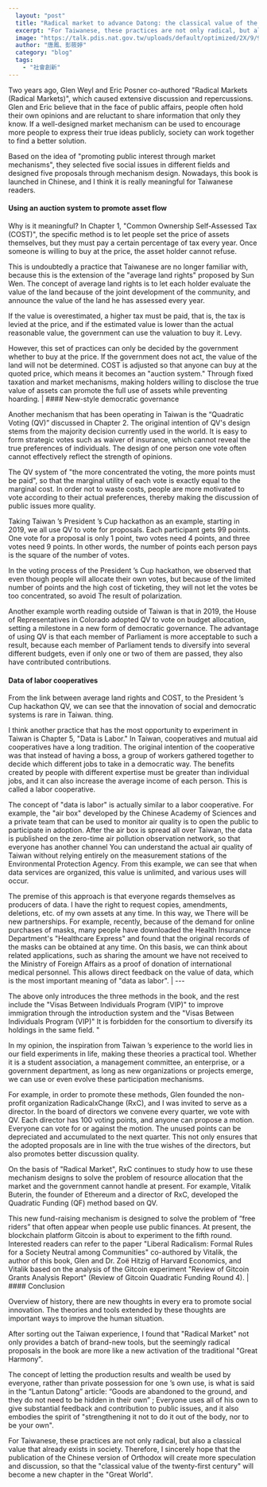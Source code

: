 ```yaml
---
  layout: "post"
  title: "Radical market to advance Datong: the classical value of the 21st century"
  excerpt: "For Taiwanese, these practices are not only radical, but also classical values that already exist in society. therefore"
  image: "https://talk.pdis.nat.gov.tw/uploads/default/optimized/2X/9/997ce7f4a6d8b61e62021dfad4ce3707a995f42b_2_1380x920.jpeg"
  author: "唐鳳、彭筱婷"
  category: "blog"
  tags: 
    - "社會創新"
---
```



 Two years ago, Glen Weyl and Eric Posner co-authored "Radical Markets (Radical Markets)", which caused extensive discussion and repercussions. Glen and Eric believe that in the face of public affairs, people often hold their own opinions and are reluctant to share information that only they know. If a well-designed market mechanism can be used to encourage more people to express their true ideas publicly, society can work together to find a better solution. 

 Based on the idea of "promoting public interest through market mechanisms", they selected five social issues in different fields and designed five proposals through mechanism design. Nowadays, this book is launched in Chinese, and I think it is really meaningful for Taiwanese readers. 

 #### Using an auction system to promote asset flow 

 Why is it meaningful? In Chapter 1, "Common Ownership Self-Assessed Tax (COST)", the specific method is to let people set the price of assets themselves, but they must pay a certain percentage of tax every year. Once someone is willing to buy at the price, the asset holder cannot refuse. 

 This is undoubtedly a practice that Taiwanese are no longer familiar with, because this is the extension of the "average land rights" proposed by Sun Wen. The concept of average land rights is to let each holder evaluate the value of the land because of the joint development of the community, and announce the value of the land he has assessed every year. 

 If the value is overestimated, a higher tax must be paid, that is, the tax is levied at the price, and if the estimated value is lower than the actual reasonable value, the government can use the valuation to buy it. Levy. 

 However, this set of practices can only be decided by the government whether to buy at the price. If the government does not act, the value of the land will not be determined. COST is adjusted so that anyone can buy at the quoted price, which means it becomes an "auction system." Through fixed taxation and market mechanisms, making holders willing to disclose the true value of assets can promote the full use of assets while preventing hoarding. 
| #### New-style democratic governance 

 Another mechanism that has been operating in Taiwan is the “Quadratic Voting (QV)” discussed in Chapter 2. The original intention of QV's design stems from the majority decision currently used in the world. It is easy to form strategic votes such as waiver of insurance, which cannot reveal the true preferences of individuals. The design of one person one vote often cannot effectively reflect the strength of opinions. 

 The QV system of "the more concentrated the voting, the more points must be paid", so that the marginal utility of each vote is exactly equal to the marginal cost. In order not to waste costs, people are more motivated to vote according to their actual preferences, thereby making the discussion of public issues more quality. 

 Taking Taiwan ’s President ’s Cup hackathon as an example, starting in 2019, we all use QV to vote for proposals. Each participant gets 99 points. One vote for a proposal is only 1 point, two votes need 4 points, and three votes need 9 points. In other words, the number of points each person pays is the square of the number of votes. 

 In the voting process of the President ’s Cup hackathon, we observed that even though people will allocate their own votes, but because of the limited number of points and the high cost of ticketing, they will not let the votes be too concentrated, so avoid The result of polarization. 

 Another example worth reading outside of Taiwan is that in 2019, the House of Representatives in Colorado adopted QV to vote on budget allocation, setting a milestone in a new form of democratic governance. The advantage of using QV is that each member of Parliament is more acceptable to such a result, because each member of Parliament tends to diversify into several different budgets, even if only one or two of them are passed, they also have contributed contributions. 

 #### Data of labor cooperatives 

 From the link between average land rights and COST, to the President ’s Cup hackathon QV, we can see that the innovation of social and democratic systems is rare in Taiwan. thing. 

 I think another practice that has the most opportunity to experiment in Taiwan is Chapter 5, "Data is Labor." In Taiwan, cooperatives and mutual aid cooperatives have a long tradition. The original intention of the cooperative was that instead of having a boss, a group of workers gathered together to decide which different jobs to take in a democratic way. The benefits created by people with different expertise must be greater than individual jobs, and it can also increase the average income of each person. This is called a labor cooperative. 

 The concept of "data is labor" is actually similar to a labor cooperative. For example, the "air box" developed by the Chinese Academy of Sciences and a private team that can be used to monitor air quality is to open the public to participate in adoption. After the air box is spread all over Taiwan, the data is published on the zero-time air pollution observation network, so that everyone has another channel You can understand the actual air quality of Taiwan without relying entirely on the measurement stations of the Environmental Protection Agency. From this example, we can see that when data services are organized, this value is unlimited, and various uses will occur. 

 The premise of this approach is that everyone regards themselves as producers of data. I have the right to request copies, amendments, deletions, etc. of my own assets at any time. In this way, we There will be new partnerships. For example, recently, because of the demand for online purchases of masks, many people have downloaded the Health Insurance Department's "Healthcare Express" and found that the original records of the masks can be obtained at any time. On this basis, we can think about related applications, such as sharing the amount we have not received to the Ministry of Foreign Affairs as a proof of donation of international medical personnel. This allows direct feedback on the value of data, which is the most important meaning of "data as labor". 
| --- 

 The above only introduces the three methods in the book, and the rest include the "Visas Between Individuals Program (VIP)" to improve immigration through the introduction system and the "Visas Between Individuals Program (VIP)" It is forbidden for the consortium to diversify its holdings in the same field. " 

 In my opinion, the inspiration from Taiwan ’s experience to the world lies in our field experiments in life, making these theories a practical tool. Whether it is a student association, a management committee, an enterprise, or a government department, as long as new organizations or projects emerge, we can use or even evolve these participation mechanisms. 

 For example, in order to promote these methods, Glen founded the non-profit organization RadicalxChange (RxC), and I was invited to serve as a director. In the board of directors we convene every quarter, we vote with QV. Each director has 100 voting points, and anyone can propose a motion. Everyone can vote for or against the motion. The unused points can be depreciated and accumulated to the next quarter. This not only ensures that the adopted proposals are in line with the true wishes of the directors, but also promotes better discussion quality. 

 On the basis of "Radical Market", RxC continues to study how to use these mechanism designs to solve the problem of resource allocation that the market and the government cannot handle at present. For example, Vitalik Buterin, the founder of Ethereum and a director of RxC, developed the Quadratic Funding (QF) method based on QV. 

 This new fund-raising mechanism is designed to solve the problem of “free riders” that often appear when people use public finances. At present, the blockchain platform Gitcoin is about to experiment to the fifth round. Interested readers can refer to the paper "Liberal Radicalism: Formal Rules for a Society Neutral among Communities" co-authored by Vitalik, the author of this book, Glen and Dr. Zoë Hitzig of Harvard Economics, and Vitalik based on the analysis of the Gitcoin experiment "Review of Gitcoin Grants Analysis Report" (Review of Gitcoin Quadratic Funding Round 4). 
| #### Conclusion 

 Overview of history, there are new thoughts in every era to promote social innovation. The theories and tools extended by these thoughts are important ways to improve the human situation. 

 After sorting out the Taiwan experience, I found that "Radical Market" not only provides a batch of brand-new tools, but the seemingly radical proposals in the book are more like a new activation of the traditional "Great Harmony". 

 The concept of letting the production results and wealth be used by everyone, rather than private possession for one ’s own use, is what is said in the “Lantun Datong” article: “Goods are abandoned to the ground, and they do not need to be hidden in their own” ; Everyone uses all of his own to give substantial feedback and contribution to public issues, and it also embodies the spirit of "strengthening it not to do it out of the body, nor to be your own". 

 For Taiwanese, these practices are not only radical, but also a classical value that already exists in society. Therefore, I sincerely hope that the publication of the Chinese version of Orthodox will create more speculation and discussion, so that the "classical value of the twenty-first century" will become a new chapter in the "Great World". 
